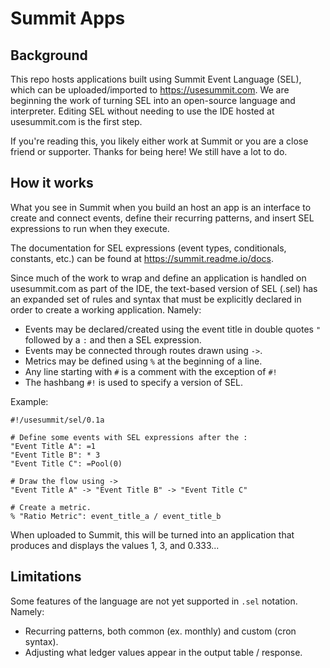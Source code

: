 # Summit Apps

## Background
This repo hosts applications built using Summit Event Language (SEL), which can be uploaded/imported to https://usesummit.com.  We are beginning the work of turning SEL into an open-source language and interpreter.  Editing SEL without needing to use the IDE hosted at usesummit.com is the first step.

If you're reading this, you likely either work at Summit or you are a close friend or supporter.  Thanks for being here!  We still have a lot to do.

## How it works
What you see in Summit when you build an host an app is an interface to create and connect events, define their recurring patterns, and insert SEL expressions to run when they execute.

The documentation for SEL expressions (event types, conditionals, constants, etc.) can be found at https://summit.readme.io/docs.

Since much of the work to wrap and define an application is handled on usesummit.com as part of the IDE, the text-based version of SEL (.sel) has an expanded set of rules and syntax that must be explicitly declared in order to create a working application.  Namely:

- Events may be declared/created using the event title in double quotes `"` followed by a `:` and then a SEL expression.
- Events may be connected through routes drawn using `->`.
- Metrics may be defined using `%` at the beginning of a line.
- Any line starting with `#` is a comment with the exception of `#!`
- The hashbang `#!` is used to specify a version of SEL.

Example:

```
#!/usesummit/sel/0.1a

# Define some events with SEL expressions after the :
"Event Title A": =1
"Event Title B": * 3
"Event Title C": =Pool(0)

# Draw the flow using ->
"Event Title A" -> "Event Title B" -> "Event Title C"

# Create a metric.
% "Ratio Metric": event_title_a / event_title_b
```

When uploaded to Summit, this will be turned into an application that produces and displays the values 1, 3, and 0.333...

## Limitations
Some features of the language are not yet supported in `.sel` notation.  Namely:

- Recurring patterns, both common (ex. monthly) and custom (cron syntax).
- Adjusting what ledger values appear in the output table / response.

  

